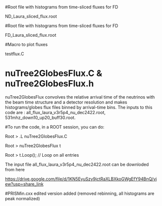 #Root file with histograms from time-sliced fluxes for FD

ND_Laura_sliced_flux.root 



#Root file with histograms from time-sliced fluxes for FD

FD_Laura_sliced_flux.root


#Macro to plot fluxes

testflux.C


# nuTree2GlobesFlux.C & nuTree2GlobesFlux.h
nuTree2GlobesFlux convolves the relative arrival time of the neutrinos with the beam time structure and a detector resolution and makes histograms/globes flux files binned by arrival-time bins. The inputs to this code are : all_flux_laura_v3r5p4_nu_dec2422.root, 531mhz_down10_up20_buff30.root. 

#To run the code, in a ROOT session, you can do:

Root > .L nuTree2GlobesFlux.C

Root > nuTree2GlobesFlux t

Root > t.Loop();   // Loop on all entries

The input file all_flux_laura_v3r5p4_nu_dec2422.root can be downloded from here

https://drive.google.com/file/d/1KN5EyuSzy9jctRaXLBXkoGWgEfY94BnQ/view?usp=share_link



#PRISMin.cxx edited version added (removed rebinning, all histograms are peak normalized)
